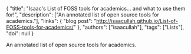 {
  "title": "Isaac's List of FOSS tools for academics... and what to use them for!",
  "description": ["An annotated list of open source tools for academics."],
  "links": {
    "blog post": "http://isaacullah.github.io/List-of-FOSS-tools-for-academics/"
  },
  "authors": ["isaacullah"],
  "tags": ["Lists"],
  "doi": null
}

<!-- Generated by csv2md.R – do not edit by hand -->

An annotated list of open source tools for academics.